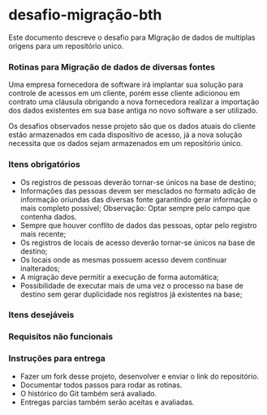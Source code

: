 # desafio-migração-bth

Este documento descreve o desafio para MIgração de dados de multiplas origens para um repositório unico.

### Rotinas para Migração de dados de diversas fontes

Uma empresa fornecedora de software irá implantar sua solução para controle de acessos em um cliente, porém esse cliente adicionou em contrato uma cláusula obrigando a nova fornecedora realizar a importação dos dados existentes em sua base antiga no novo software a ser utilizado.

Os desafios observados nesse projeto são que os dados atuais do cliente estão armazenados em cada dispositivo de acesso, já a nova solução necessita que os dados sejam armazenados em um repositório único.
### Itens obrigatórios

* Os registros de pessoas deverão tornar-se únicos na base de destino;
* Informações das pessoas devem ser mesclados no formato adição de informação oriundas das diversas fonte garantindo gerar informação o mais completo possível;
   Observação: Optar sempre pelo campo que contenha dados.
* Sempre que houver conflito de dados das pessoas, optar pelo registro mais recente;
* Os registros de locais de acesso deverão tornar-se únicos na base de destino;
* Os locais onde as mesmas possuem acesso devem continuar inalterados;
* A migração deve permitir a execução de forma automática;
* Possibilidade de executar mais de uma vez o processo na base de destino sem gerar duplicidade nos registros já existentes na base;

### Itens desejáveis

### Requisitos não funcionais

### Instruções para entrega

* Fazer um fork desse projeto, desenvolver e enviar o link do repositório.
* Documentar todos passos para rodar as rotinas.
* O histórico do Git também será avaliado.
* Entregas parcias também serão aceitas e avaliadas.
